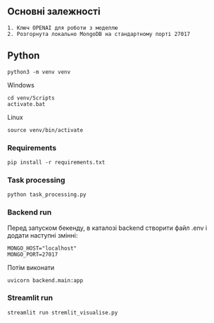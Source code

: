 ## Основні залежності
```
1. Ключ OPENAI для роботи з моделлю
2. Розгорнута локально MongoDB на стандартному порті 27017
```

## Python
```commandline
python3 -m venv venv
```

Windows
```commandline
cd venv/Scripts
activate.bat
```

Linux
```commandline
source venv/bin/activate
```

### Requirements
```commandline
pip install -r requirements.txt
```

### Task processing
```commandline
python task_processing.py
```

### Backend run
Перед запуском бекенду, в каталозі backend створити файл .env і додати наступні змінні:
```dotenv
MONGO_HOST="localhost"
MONGO_PORT=27017
```
Потім виконати
```commandline
uvicorn backend.main:app
```

### Streamlit run
```commandline
streamlit run stremlit_visualise.py
```

